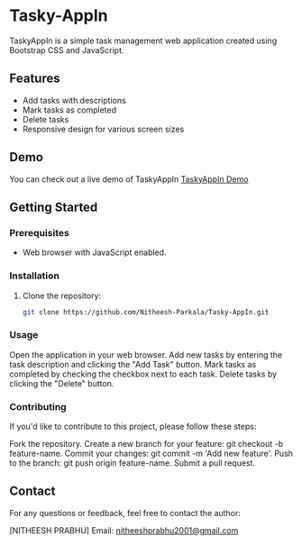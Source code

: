 # Tasky-AppIn

TaskyAppIn is a simple task management web application created using Bootstrap CSS and JavaScript.

## Features

- Add tasks with descriptions
- Mark tasks as completed
- Delete tasks
- Responsive design for various screen sizes

## Demo

You can check out a live demo of TaskyAppIn [TaskyAppIn Demo](https://nitheesh-parkala.github.io/Tasky-AppIn/)



## Getting Started

### Prerequisites

- Web browser with JavaScript enabled.

### Installation

1. Clone the repository:

   ```bash
   git clone https://github.com/Nitheesh-Parkala/Tasky-AppIn.git

### Usage
Open the application in your web browser.
Add new tasks by entering the task description and clicking the "Add Task" button.
Mark tasks as completed by checking the checkbox next to each task.
Delete tasks by clicking the "Delete" button.

### Contributing
If you'd like to contribute to this project, please follow these steps:

Fork the repository.
Create a new branch for your feature: git checkout -b feature-name.
Commit your changes: git commit -m 'Add new feature'.
Push to the branch: git push origin feature-name.
Submit a pull request.
## Contact
For any questions or feedback, feel free to contact the author:

[NITHEESH PRABHU]
Email: nitheeshprabhu2001@gmail.com
